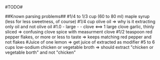 #TODO#

##Known parsing problems##
#1/4 to 1/3 cup (60 to 80 ml) maple syrup (less for less sweetness, of course)
#1/4 cup olive oil => why is it extracting only oil and not olive oil 
#1.0 - large -  - clove <==> 1 large clove garlic, thinly sliced => confusing clove spice with measurment clove
#1/2 teaspoon red pepper flakes, or more or less to taste => keeps matching red pepper and not flakes
#Juice of one lemon => get juice of extracted as modifier
#5 to 6 cups low-sodium chicken or vegetable broth => should extract "chicken or vegetable borth" and not "chicken"